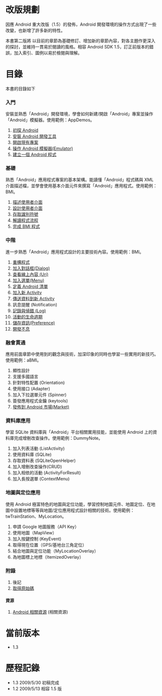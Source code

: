 # 改版規劃 #

因應 Android 重大改版（1.5）的發佈，Android 開發環境的操作方式出現了一些改變，也新增了許多新的特性。

本書第二版將 以目前的章節為基礎修訂、增加新的章節內容，對各主題作更深入的探討，並維持一貫易於閱讀的風格。相容 Android SDK 1.5，訂正前版本的錯誤，加入索引、圖例以易於檢閱與理解。


# 目錄 #

本書的目錄如下

### 入門 ###
安裝並熟悉「Android」開發環境，學會如何新建/開啟「Android」專案並操作「Android」模擬器。使用範例：AppDemos。

  1. [初探 Android](IntroAndroid.md)
  1. [安裝 Android 開發工具](InstallAndroid.md)
  1. [開啟現有專案](OpenProject.md)
  1. [操作 Android 模擬器(Emulator)](PlayEmulator.md)
  1. [建立一個 Android 程式](ReadSource.md)

### 基礎 ###
熟悉「Android」應用程式專案的基本架構。能讀懂「Android」程式碼與 XML 介面描述檔，並學會使用基本介面元件來撰寫「Android」應用程式。使用範例：BMI。

  1. [描述使用者介面](AndroidUI.md)
  1. [設計使用者介面](BmiUI.md)
  1. [存取識別符號](XmlR.md)
  1. [解讀程式流程](AndroidLogic.md)
  1. [完成 BMI 程式](BmiLogic.md)

### 中階 ###
進一步熟悉「Android」應用程式設計的主要技術內容。使用範例：BMI。

  1. [重構程式](BmiRefactor.md)
  1. [加入對話框(Dialog)](AndroidDialog.md)
  1. [查看線上內容 (Uri)](AndroidUrl.md)
  1. [加入選單(Menu)](AndroidMenu.md)
  1. [定義 Android 清單](AndroidManifest.md)
  1. [加入新 Activity](AndroidActivity.md)
  1. [傳送資料到新 Activity](AndroidIntent.md)
  1. 訊息提醒 (Notification)
  1. [記錄與偵錯 (Log)](AndroidDebug.md)
  1. [活動的生命週期](LifeCycle.md)
  1. [儲存資訊(Preference)](AndroidPreference.md)
  1. [開發不息](NeverEnd.md)

### 融會貫通 ###
應用前面章節中使用到的觀念與技術，加深印象的同時也學習一些實用的新技巧。使用範例：aBMI。

  1. 顯性設計
  1. 支援多國語言
  1. 針對特性配置 (Orientation)
  1. 使用接口 (Adapter)
  1. 加入下拉選單元件 (Spinner)
  1. 簽發應用程式金鑰 (keytools)
  1. [發佈到 Android 市場(Market)](AndroidMarket.md)

### 資料庫應用 ###
學習 SQLite 資料庫與「Android」平台相關實用技能，並能使用 Android 上的資料庫完成增刪改查操作。使用範例：DummyNote。

  1. 加入列表活動 (ListActivity)
  1. 使用資料庫 (SQLite)
  1. 存取資料表 (SQLiteOpenHelper)
  1. 加入增刪改查操作(CRUD)
  1. 加入相依的活動 (ActivityForResult)
  1. 加入長按選單 (ContextMenu)

### 地圖與定位應用 ###
使用 Android 極富特色的地圖與定位功能，學習控制地圖元件、地圖定位、在地圖中設置地標等等與地圖/定位應用程式設計相關的技術。使用範例：twTrainStation、MyLocation。

  1. 申請 Google 地圖服務（API Key）
  1. 使用地圖（MapView）
  1. 加入按鍵控制 (KeyEvent)
  1. 取得現在位置（GPS/基地台三角定位）
  1. 結合地圖與定位功能（MyLocationOverlay）
  1. 為地圖標上地標（ItemizedOverlay）


### 附錄 ###

  1. 後記
  1. [取得原始碼](GetSource.md)

#### 資源 ####
  1. [Android 相關資源](AndroidResource.md) (相關資源)

# 當前版本 #

  * 1.3

# 歷程記錄 #

  * 1.3 2009/5/30 初稿完成
  * 1.2 2009/5/13 相容 1.5 版